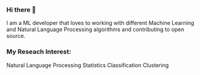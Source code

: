 ### Hi there 👋

I am a ML developer that loves to working with different Machine Learning and Natural Language Processing algorithms and contributing to open source.

### My Reseach Interest:

Natural Language Processing
Statistics
Classification
Clustering


<!--
**GayanMeerigama/GayanMeerigama** is a ✨ _special_ ✨ repository because its `README.md` (this file) appears on your GitHub profile.

Here are some ideas to get you started:

- 🔭 I’m currently working on ...
- 🌱 I’m currently learning ...
- 👯 I’m looking to collaborate on ...
- 🤔 I’m looking for help with ...
- 💬 Ask me about ...
- 📫 How to reach me: ...
- 😄 Pronouns: ...
- ⚡ Fun fact: ...
-->
